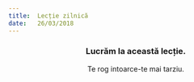 ```yaml
---
title:  Lecție zilnică
date:   26/03/2018
---
```


### <center>Lucrăm la această lecție.</center>
<center>Te rog intoarce-te mai tarziu.</center>